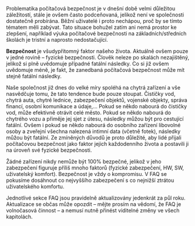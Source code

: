 Problematika počítačová bezpečnost je v dnešní době velmi důležitou záležitostí, stále je ovšem často podceňovaná, jelikož není ve společnosti dostatečně probírána. Běžní uživatelé i proto nechápou, proč by se tímto tématem měli zabývat. Tato situace bohužel zatím ani nemá prostor ke zlepšení, například výuka počítačové bezpečnosti na základních/středních školách je tristní a naprosto nedostačující.

**Bezpečnost** je všudypřítomný faktor našeho života. Aktuálně ovšem pouze v jedné rovině &ndash; fyzické bezpečnosti. Člověk neleze po skalách nezajištěný, jelikož si plně uvědomuje případné fatální následky. Co si již ovšem uvědomuje méně, je fakt, že zanedbaná počítačová bezpečnost může mít stejně fatální následky.

Naše společnost již dnes do velké míry spoléhá na chytrá zařízení a vše nasvědčuje tomu, že tato tendence bude pouze stoupat. Čističky vod, chytrá auta, chytré lednice, zabezpečení objektů, vojenské objekty, správa financí, osobní komunikace a údaje,&#8230; Pokud se někdo nabourá do čističky vod, může efektivně otrávit celé město. Pokud se někdo nabourá do chytrého vozu a přiměje jej sjet z útesu, následky můžou být pro cestující fatální. Ovšem i pokud se někdo nabourá do osobního zařízení libovolné osoby a zveřejní všechna nalezená intimní data (včetně fotek), následky můžou být fatální. Ze zmíněných důvodů je proto důležité, aby lidé přijali počítačovou bezpečnost jako faktor jejich každodenního života a postavili ji na úroveň své fyzické bezpečnosti.

Žádné zařízení nikdy nemůže být 100% bezpečné, jelikož v jeho zabezpečení figuruje příliš mnoho faktorů (fyzické zabezpečení, HW, SW, uživatelský komfort). Bezpečnost je vždy o kompromisu. V FAQ se pokusíme dosáhnout co nejvyššího zabezpečení s co nejnižší ztrátou uživatelského komfortu.

Jednotlivé sekce FAQ jsou pravidelně aktualizovány jedenkrát za půl roku. Aktualizace se občas může opozdit &ndash; mějte prosím na vědomí, že FAQ je volnočasová činnost &ndash; a nemusí nutně přinést viditelné změny ve všech kapitolách.
